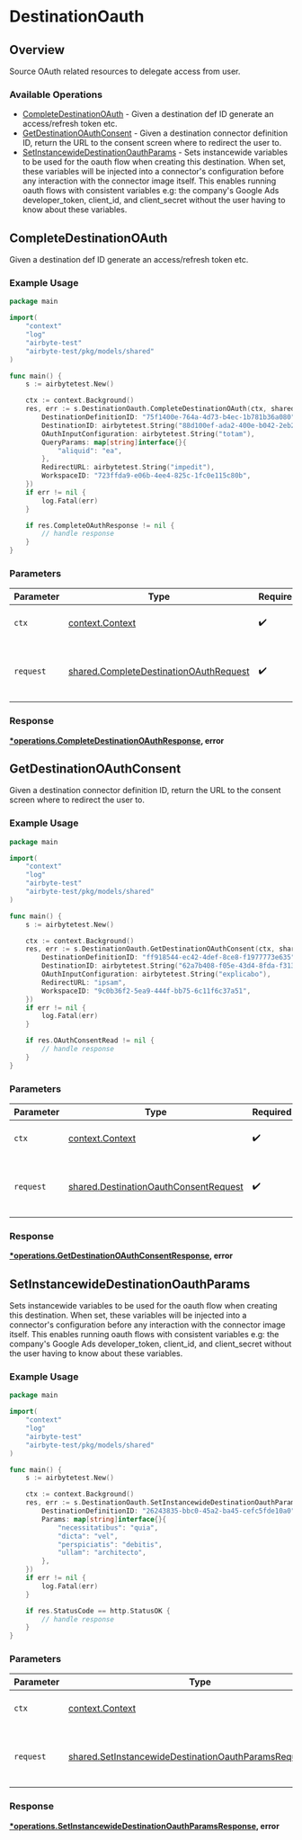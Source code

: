 # DestinationOauth

## Overview

Source OAuth related resources to delegate access from user.

### Available Operations

* [CompleteDestinationOAuth](#completedestinationoauth) - Given a destination def ID generate an access/refresh token etc.
* [GetDestinationOAuthConsent](#getdestinationoauthconsent) - Given a destination connector definition ID, return the URL to the consent screen where to redirect the user to.
* [SetInstancewideDestinationOauthParams](#setinstancewidedestinationoauthparams) - Sets instancewide variables to be used for the oauth flow when creating this destination. When set, these variables will be injected into a connector's configuration before any interaction with the connector image itself. This enables running oauth flows with consistent variables e.g: the company's Google Ads developer_token, client_id, and client_secret without the user having to know about these variables.


## CompleteDestinationOAuth

Given a destination def ID generate an access/refresh token etc.

### Example Usage

```go
package main

import(
	"context"
	"log"
	"airbyte-test"
	"airbyte-test/pkg/models/shared"
)

func main() {
    s := airbytetest.New()

    ctx := context.Background()
    res, err := s.DestinationOauth.CompleteDestinationOAuth(ctx, shared.CompleteDestinationOAuthRequest{
        DestinationDefinitionID: "75f1400e-764a-4d73-b4ec-1b781b36a080",
        DestinationID: airbytetest.String("88d100ef-ada2-400e-b042-2eb2164cf9ab"),
        OAuthInputConfiguration: airbytetest.String("totam"),
        QueryParams: map[string]interface{}{
            "aliquid": "ea",
        },
        RedirectURL: airbytetest.String("impedit"),
        WorkspaceID: "723ffda9-e06b-4ee4-825c-1fc0e115c80b",
    })
    if err != nil {
        log.Fatal(err)
    }

    if res.CompleteOAuthResponse != nil {
        // handle response
    }
}
```

### Parameters

| Parameter                                                                                        | Type                                                                                             | Required                                                                                         | Description                                                                                      |
| ------------------------------------------------------------------------------------------------ | ------------------------------------------------------------------------------------------------ | ------------------------------------------------------------------------------------------------ | ------------------------------------------------------------------------------------------------ |
| `ctx`                                                                                            | [context.Context](https://pkg.go.dev/context#Context)                                            | :heavy_check_mark:                                                                               | The context to use for the request.                                                              |
| `request`                                                                                        | [shared.CompleteDestinationOAuthRequest](../../models/shared/completedestinationoauthrequest.md) | :heavy_check_mark:                                                                               | The request object to use for the request.                                                       |


### Response

**[*operations.CompleteDestinationOAuthResponse](../../models/operations/completedestinationoauthresponse.md), error**


## GetDestinationOAuthConsent

Given a destination connector definition ID, return the URL to the consent screen where to redirect the user to.

### Example Usage

```go
package main

import(
	"context"
	"log"
	"airbyte-test"
	"airbyte-test/pkg/models/shared"
)

func main() {
    s := airbytetest.New()

    ctx := context.Background()
    res, err := s.DestinationOauth.GetDestinationOAuthConsent(ctx, shared.DestinationOauthConsentRequest{
        DestinationDefinitionID: "ff918544-ec42-4def-8ce8-f1977773e635",
        DestinationID: airbytetest.String("62a7b408-f05e-43d4-8fda-f313a1f5fd94"),
        OAuthInputConfiguration: airbytetest.String("explicabo"),
        RedirectURL: "ipsam",
        WorkspaceID: "9c0b36f2-5ea9-444f-bb75-6c11f6c37a51",
    })
    if err != nil {
        log.Fatal(err)
    }

    if res.OAuthConsentRead != nil {
        // handle response
    }
}
```

### Parameters

| Parameter                                                                                      | Type                                                                                           | Required                                                                                       | Description                                                                                    |
| ---------------------------------------------------------------------------------------------- | ---------------------------------------------------------------------------------------------- | ---------------------------------------------------------------------------------------------- | ---------------------------------------------------------------------------------------------- |
| `ctx`                                                                                          | [context.Context](https://pkg.go.dev/context#Context)                                          | :heavy_check_mark:                                                                             | The context to use for the request.                                                            |
| `request`                                                                                      | [shared.DestinationOauthConsentRequest](../../models/shared/destinationoauthconsentrequest.md) | :heavy_check_mark:                                                                             | The request object to use for the request.                                                     |


### Response

**[*operations.GetDestinationOAuthConsentResponse](../../models/operations/getdestinationoauthconsentresponse.md), error**


## SetInstancewideDestinationOauthParams

Sets instancewide variables to be used for the oauth flow when creating this destination. When set, these variables will be injected into a connector's configuration before any interaction with the connector image itself. This enables running oauth flows with consistent variables e.g: the company's Google Ads developer_token, client_id, and client_secret without the user having to know about these variables.


### Example Usage

```go
package main

import(
	"context"
	"log"
	"airbyte-test"
	"airbyte-test/pkg/models/shared"
)

func main() {
    s := airbytetest.New()

    ctx := context.Background()
    res, err := s.DestinationOauth.SetInstancewideDestinationOauthParams(ctx, shared.SetInstancewideDestinationOauthParamsRequestBody{
        DestinationDefinitionID: "26243835-bbc0-45a2-ba45-cefc5fde10a0",
        Params: map[string]interface{}{
            "necessitatibus": "quia",
            "dicta": "vel",
            "perspiciatis": "debitis",
            "ullam": "architecto",
        },
    })
    if err != nil {
        log.Fatal(err)
    }

    if res.StatusCode == http.StatusOK {
        // handle response
    }
}
```

### Parameters

| Parameter                                                                                                                          | Type                                                                                                                               | Required                                                                                                                           | Description                                                                                                                        |
| ---------------------------------------------------------------------------------------------------------------------------------- | ---------------------------------------------------------------------------------------------------------------------------------- | ---------------------------------------------------------------------------------------------------------------------------------- | ---------------------------------------------------------------------------------------------------------------------------------- |
| `ctx`                                                                                                                              | [context.Context](https://pkg.go.dev/context#Context)                                                                              | :heavy_check_mark:                                                                                                                 | The context to use for the request.                                                                                                |
| `request`                                                                                                                          | [shared.SetInstancewideDestinationOauthParamsRequestBody](../../models/shared/setinstancewidedestinationoauthparamsrequestbody.md) | :heavy_check_mark:                                                                                                                 | The request object to use for the request.                                                                                         |


### Response

**[*operations.SetInstancewideDestinationOauthParamsResponse](../../models/operations/setinstancewidedestinationoauthparamsresponse.md), error**


